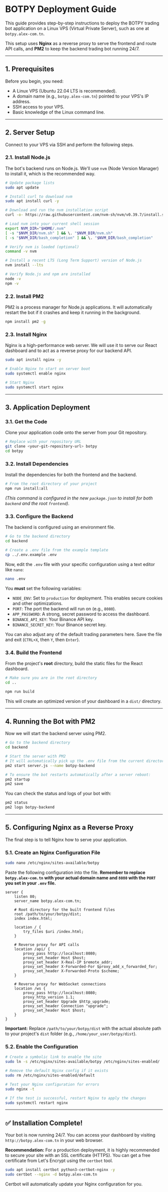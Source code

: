 # BOTPY Deployment Guide

This guide provides step-by-step instructions to deploy the BOTPY trading bot application on a Linux VPS (Virtual Private Server), such as one at `botpy.alex-com.tn`.

This setup uses **Nginx** as a reverse proxy to serve the frontend and route API calls, and **PM2** to keep the backend trading bot running 24/7.

---

## 1. Prerequisites

Before you begin, you need:
- A Linux VPS (Ubuntu 22.04 LTS is recommended).
- A domain name (e.g., `botpy.alex-com.tn`) pointed to your VPS's IP address.
- SSH access to your VPS.
- Basic knowledge of the Linux command line.

---

## 2. Server Setup

Connect to your VPS via SSH and perform the following steps.

### 2.1. Install Node.js

The bot's backend runs on Node.js. We'll use `nvm` (Node Version Manager) to install it, which is the recommended way.

```bash
# Update package lists
sudo apt update

# Install curl to download nvm
sudo apt install curl -y

# Download and run the nvm installation script
curl -o- https://raw.githubusercontent.com/nvm-sh/nvm/v0.39.7/install.sh | bash

# Load nvm into your current shell session
export NVM_DIR="$HOME/.nvm"
[ -s "$NVM_DIR/nvm.sh" ] && \. "$NVM_DIR/nvm.sh"
[ -s "$NVM_DIR/bash_completion" ] && \. "$NVM_DIR/bash_completion"

# Verify nvm is loaded (optional)
command -v nvm

# Install a recent LTS (Long Term Support) version of Node.js
nvm install --lts

# Verify Node.js and npm are installed
node -v
npm -v
```

### 2.2. Install PM2

PM2 is a process manager for Node.js applications. It will automatically restart the bot if it crashes and keep it running in the background.

```bash
npm install pm2 -g
```

### 2.3. Install Nginx

Nginx is a high-performance web server. We will use it to serve our React dashboard and to act as a reverse proxy for our backend API.

```bash
sudo apt install nginx -y

# Enable Nginx to start on server boot
sudo systemctl enable nginx

# Start Nginx
sudo systemctl start nginx
```

---

## 3. Application Deployment

### 3.1. Get the Code

Clone your application code onto the server from your Git repository.

```bash
# Replace with your repository URL
git clone <your-git-repository-url> botpy
cd botpy
```

### 3.2. Install Dependencies

Install the dependencies for both the frontend and the backend.

```bash
# From the root directory of your project
npm run install:all
```
*(This command is configured in the new `package.json` to install for both `backend` and the root `frontend`)*.

### 3.3. Configure the Backend

The backend is configured using an environment file.

```bash
# Go to the backend directory
cd backend

# Create a .env file from the example template
cp ../.env.example .env
```

Now, edit the `.env` file with your specific configuration using a text editor like `nano`:

```bash
nano .env
```

You **must** set the following variables:
- `NODE_ENV`: Set to `production` for deployment. This enables secure cookies and other optimizations.
- `PORT`: The port the backend will run on (e.g., `8080`).
- `APP_PASSWORD`: A strong, secret password to access the dashboard.
- `BINANCE_API_KEY`: Your Binance API key.
- `BINANCE_SECRET_KEY`: Your Binance secret key.

You can also adjust any of the default trading parameters here. Save the file and exit (`CTRL+X`, then `Y`, then `Enter`).

### 3.4. Build the Frontend

From the project's **root** directory, build the static files for the React dashboard.

```bash
# Make sure you are in the root directory
cd .. 

npm run build
```
This will create an optimized version of your dashboard in a `dist/` directory.

---

## 4. Running the Bot with PM2

Now we will start the backend server using PM2.

```bash
# Go to the backend directory
cd backend

# Start the server with PM2
# It will automatically pick up the .env file from the current directory
pm2 start server.js --name botpy-backend

# To ensure the bot restarts automatically after a server reboot:
pm2 startup
pm2 save
```

You can check the status and logs of your bot with:
```bash
pm2 status
pm2 logs botpy-backend
```

---

## 5. Configuring Nginx as a Reverse Proxy

The final step is to tell Nginx how to serve your application.

### 5.1. Create an Nginx Configuration File

```bash
sudo nano /etc/nginx/sites-available/botpy
```

Paste the following configuration into the file. **Remember to replace `botpy.alex-com.tn` with your actual domain name and `8080` with the `PORT` you set in your `.env` file.**

```nginx
server {
    listen 80;
    server_name botpy.alex-com.tn;

    # Root directory for the built frontend files
    root /path/to/your/botpy/dist; 
    index index.html;

    location / {
        try_files $uri /index.html;
    }

    # Reverse proxy for API calls
    location /api/ {
        proxy_pass http://localhost:8080;
        proxy_set_header Host $host;
        proxy_set_header X-Real-IP $remote_addr;
        proxy_set_header X-Forwarded-For $proxy_add_x_forwarded_for;
        proxy_set_header X-Forwarded-Proto $scheme;
    }

    # Reverse proxy for WebSocket connections
    location /ws {
        proxy_pass http://localhost:8080;
        proxy_http_version 1.1;
        proxy_set_header Upgrade $http_upgrade;
        proxy_set_header Connection "upgrade";
        proxy_set_header Host $host;
    }
}
```
**Important:** Replace `/path/to/your/botpy/dist` with the actual absolute path to your project's `dist` folder (e.g., `/home/your_user/botpy/dist`).

### 5.2. Enable the Configuration

```bash
# Create a symbolic link to enable the site
sudo ln -s /etc/nginx/sites-available/botpy /etc/nginx/sites-enabled/

# Remove the default Nginx config if it exists
sudo rm /etc/nginx/sites-enabled/default

# Test your Nginx configuration for errors
sudo nginx -t

# If the test is successful, restart Nginx to apply the changes
sudo systemctl restart nginx
```

---

## ✅ Installation Complete!

Your bot is now running 24/7. You can access your dashboard by visiting `http://botpy.alex-com.tn` in your web browser.

**Recommendation:** For a production deployment, it is highly recommended to secure your site with an SSL certificate (HTTPS). You can get a free certificate from Let's Encrypt using the `certbot` tool.
```bash
sudo apt install certbot python3-certbot-nginx -y
sudo certbot --nginx -d botpy.alex-com.tn
```
Certbot will automatically update your Nginx configuration for you.